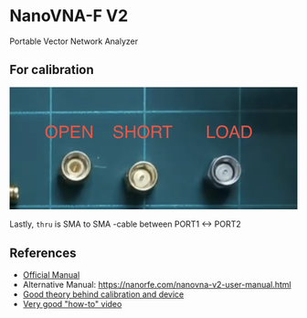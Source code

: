 # NanoVNA-F V2
Portable Vector Network Analyzer

## For calibration
![vna_dongles.png](images/vna_dongles.png)

Lastly, `thru` is SMA to SMA -cable between PORT1 <-> PORT2

## References
* [Official Manual](https://www.sysjoint.com/ueditor/php/upload/file/PDF/NanoVNA-F%20V2%20Portable%20Vector%20Network%20Analyzer%20User%20Guide%20V2.0.pdf) 
* Alternative Manual: https://nanorfe.com/nanovna-v2-user-manual.html
* [Good theory behind calibration and device](https://www.youtube.com/watch?v=_pjcEKQY_Tk)
* [Very good "how-to" video](https://www.youtube.com/watch?v=dOnhdWGvz7k)
